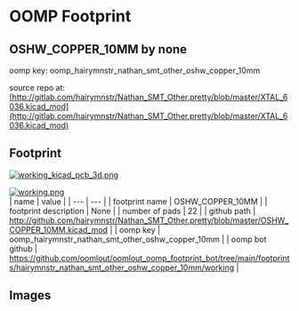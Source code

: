 # OOMP Footprint  
## OSHW_COPPER_10MM  by none  
  
oomp key: oomp_hairymnstr_nathan_smt_other_oshw_copper_10mm  
  
source repo at: [http://gitlab.com/hairymnstr/Nathan_SMT_Other.pretty/blob/master/XTAL_6036.kicad_mod](http://gitlab.com/hairymnstr/Nathan_SMT_Other.pretty/blob/master/XTAL_6036.kicad_mod)  
## Footprint  
  
[![working_kicad_pcb_3d.png](working_kicad_pcb_3d_600.png)](working_kicad_pcb_3d.png)  
  
[![working.png](working_600.png)](working.png)  
| name | value | 
| --- | --- | 
| footprint name | OSHW_COPPER_10MM | 
| footprint description | None | 
| number of pads | 22 | 
| github path | http://github.com/hairymnstr/Nathan_SMT_Other.pretty/blob/master/OSHW_COPPER_10MM.kicad_mod | 
| oomp key | oomp_hairymnstr_nathan_smt_other_oshw_copper_10mm | 
| oomp bot github | https://github.com/oomlout/oomlout_oomp_footprint_bot/tree/main/footprints/hairymnstr_nathan_smt_other_oshw_copper_10mm/working | 
## Images  
